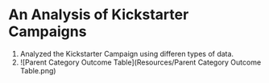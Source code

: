 # An Analysis of Kickstarter Campaigns
1. Analyzed the Kickstarter Campaign using differen types of data.
2. ![Parent Category Outcome Table](Resources/Parent Category Outcome Table.png)
